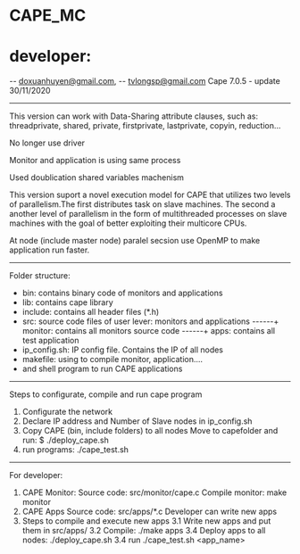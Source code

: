 # CAPE_MC
# developer: 
-- doxuanhuyen@gmail.com, 
-- tvlongsp@gmail.com 
Cape 7.0.5 - update 30/11/2020 
______________________________________________________________
This version can work with Data-Sharing attribute clauses, such as: threadprivate, shared, private, firstprivate, lastprivate, copyin, reduction...

No longer use driver

Monitor and application is using same process

Used doublication shared variables machenism

This version suport a novel execution model for CAPE that utilizes two levels of parallelism.The first distributes task on slave machines. The second a another level of parallelism in the form of multithreaded processes on slave machines with the goal of better exploiting their multicore CPUs.

At node (include master node) paralel secsion use OpenMP to make application run faster. 

**********************************************************************************
Folder structure:
+ bin: contains binary code of monitors and applications 
+ lib: contains cape library
+ include: contains all header files (*.h)
+ src: source code files of user lever: monitors and applications
------+ monitor: contains all monitors source code
------+ apps: contains all test application
+ ip_config.sh: IP config file. Contains the IP of all nodes
+ makefile: using to compile monitor, application....
+ and shell program to run CAPE applications

**********************************************************************************
Steps to configurate, compile and run cape program
1. Configurate the network
2. Declare IP address and Number of Slave nodes in ip_config.sh
3. Copy CAPE (bin, include folders) to all nodes
   Move to capefolder and run: $ ./deploy_cape.sh
4. run programs: 
   ./cape_test.sh <program>


**********************************************************************************
For developer:
1. CAPE Monitor:
	Source code: src/monitor/cape.c
	Compile monitor: make monitor
2. CAPE Apps
	Source code: src/apps/*.c
	Developer can write new apps
3. Steps to compile and execute new apps
3.1 Write new apps and put them in src/apps/
3.2 Compile: ./make apps
3.4 Deploy apps to all nodes: ./deploy_cape.sh
3.4 run ./cape_test.sh <app_name>	


